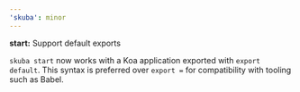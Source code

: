 ```yaml
---
'skuba': minor
---
```


**start:** Support default exports

`skuba start` now works with a Koa application exported with `export default`. This syntax is preferred over `export =` for compatibility with tooling such as Babel.
